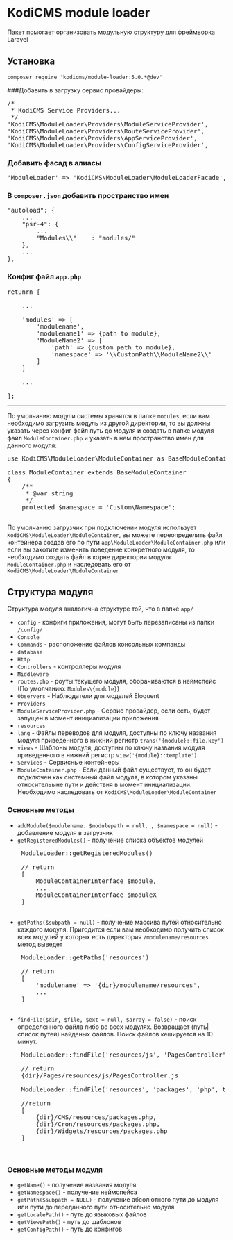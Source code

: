 # KodiCMS module loader

Пакет помогает организовать модульную структуру для фреймворка Laravel

## Установка

`composer require 'kodicms/module-loader:5.0.*@dev'`

###Добавить в загрузку сервис провайдеры:
<pre>
/*
 * KodiCMS Service Providers...
 */
'KodiCMS\ModuleLoader\Providers\ModuleServiceProvider',
'KodiCMS\ModuleLoader\Providers\RouteServiceProvider',
'KodiCMS\ModuleLoader\Providers\AppServiceProvider',
'KodiCMS\ModuleLoader\Providers\ConfigServiceProvider',
</pre>

### Добавить фасад в алиасы

<pre>
'ModuleLoader' => 'KodiCMS\ModuleLoader\ModuleLoaderFacade',
</pre>


### В `composer.json` добавить пространство имен
<pre>
"autoload": {
	...
	"psr-4": {
		...
		"Modules\\"    : "modules/"
	},
	...
},
</pre>

### Конфиг файл `app.php` 
<pre>
retunrn [

	...

	'modules' => [
		'modulename', 
		'modulename1' => {path to module},
		'ModuleName2' => [
			'path' => {custom path to module},
			'namespace' => '\\CustomPath\\ModuleName2\\'
		]
	]	
	
	...

];
</pre>

----------

По умолчанию модули системы хранятся в папке `modules`, если вам необходимо загрузить модуль из другой директории, то вы должны указать через конфиг файл путь до модуля и создать в папке модуля файл `ModuleContainer.php` и указать в нем пространство имен для данного модуля:

<pre>
use KodiCMS\ModuleLoader\ModuleContainer as BaseModuleContainer;

class ModuleContainer extends BaseModuleContainer
{
	/**
	 * @var string
	 */
	protected $namespace = 'Custom\Namespace';

</pre>

По умолчанию загрузчик при подключении модуля использует `KodiCMS\ModuleLoader\ModuleContainer`, вы можете переопределить файл контейнера создав его по пути `app\ModuleLoader\ModuleContainer.php` или если вы захотите изменить поведение конкретного модуля, то необходимо создать файл в корне директории модуля `ModuleContainer.php` и наследовать его от `KodiCMS\ModuleLoader\ModuleContainer`

## Структура модуля

Структура модуля аналогична структуре той, что в папке `app/`

 * `config` - конфиги приложения, могут быть перезаписаны из папки `/config/`
 * `Console`
  * `Commands` - расположение файлов консольных компанды
 * `database`
 * `Http`
  * `Controllers` - контроллеры модуля
  * `Middleware`
  * `routes.php` - роуты текущего модуля, оборачиваются в неймспейс (По умолчанию: `Modules\{module}`)
 * `Observers` - Наблюдатели для моделей Eloquent
 * `Providers`
  * `ModuleServiceProvider.php` - Сервис провайдер, если есть, будет запущен в момент инициализации приложения
 * `resources`
  * `lang` - Файлы переводов для модуля, доступны по ключу названия модуля приведенного в нижний регистр `trans('{module}::file.key')`
  * `views` - Шаблоны модуля, доступны по ключу названия модуля приведенного в нижний регистр `view('{module}::template')`
 * `Services` - Сервисные контейнеры
 * `ModuleContainer.php` - Если данный файл существует, то он будет подключен как системный файл модуля, в котором указаны относительыне пути и действия в момент инициализации. Необходимо наследовать от `KodiCMS\ModuleLoader\ModuleContainer`

### Основные методы

 * `addModule($modulename. $modulepath = null, , $namespace = null)` - добавление модуля в загрузчик
 * `getRegisteredModules()` - получение списка объектов модулей
	<pre>
	ModuleLoader::getRegisteredModules()

	// return
	[
		ModuleContainerInterface $module,
		...
		ModuleContainerInterface $moduleX
	]
	</pre>
 * `getPaths($subpath = null)` - получение массива путей относительно каждого модуля. Пригодится если вам необходимо получить спиcок всех модулей у которых есть директория `/modulename/resources` метод выведет
	<pre>
	ModuleLoader::getPaths('resources')

	// return
	[
		'modulename' => '{dir}/modulename/resources',
		...
	]
	</pre>
 * `findFile($dir, $file, $ext = null, $array = false)` - поиск определенного файла либо во всех модулях. Возвращает (путь|список путей) найденых файлов. Поиск файлов кешируется на 10 минут.
	<pre>
	ModuleLoader::findFile('resources/js', 'PagesController', 'js')

	// return
	{dir}/Pages/resources/js/PagesController.js

	ModuleLoader::findFile('resources', 'packages', 'php', true)

	//return
	[
		{dir}/CMS/resources/packages.php,
		{dir}/Cron/resources/packages.php,
		{dir}/Widgets/resources/packages.php
	]

	</pre>

### Основные методы модуля

 * `getName()` - получение названия модуля
 * `getNamespace()` - получение неймспейса
 * `getPath($subpath = NULL)` - получение абсолютного пути до модуля или пути до переданного пути относительно модуля
 * `getLocalePath()` - путь до языковых файлов
 * `getViewsPath()` - путь до шаблонов
 * `getConfigPath()` - путь до конфигов
